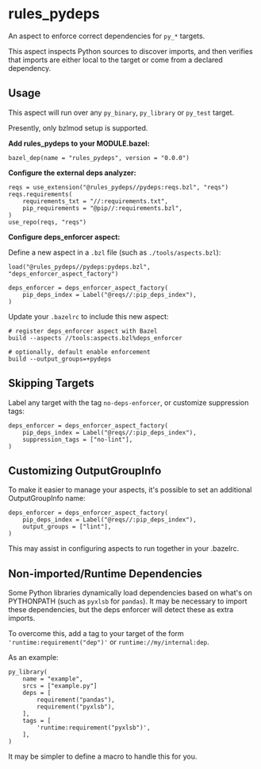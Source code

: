# rules_pydeps

An aspect to enforce correct dependencies for `py_*` targets.

This aspect inspects Python sources to discover imports, and then verifies that imports are either local to the target or come from a declared dependency.

## Usage

This aspect will run over any `py_binary`, `py_library` or `py_test` target.

Presently, only bzlmod setup is supported.

**Add rules_pydeps to your MODULE.bazel:**

```starlark
bazel_dep(name = "rules_pydeps", version = "0.0.0")
```

**Configure the external deps analyzer:**

```starlark
reqs = use_extension("@rules_pydeps//pydeps:reqs.bzl", "reqs")
reqs.requirements(
    requirements_txt = "//:requirements.txt",
    pip_requirements = "@pip//:requirements.bzl",
)
use_repo(reqs, "reqs")
```

**Configure deps_enforcer aspect:**

Define a new aspect in a `.bzl` file (such as `./tools/aspects.bzl`):

```starlark
load("@rules_pydeps//pydeps:pydeps.bzl", "deps_enforcer_aspect_factory")

deps_enforcer = deps_enforcer_aspect_factory(
    pip_deps_index = Label("@reqs//:pip_deps_index"),
)
```

Update your `.bazelrc` to include this new aspect:

```starlark
# register deps_enforcer aspect with Bazel
build --aspects //tools:aspects.bzl%deps_enforcer

# optionally, default enable enforcement
build --output_groups=+pydeps
```

## Skipping Targets

Label any target with the tag `no-deps-enforcer`, or customize suppression tags:

```starlark
deps_enforcer = deps_enforcer_aspect_factory(
    pip_deps_index = Label("@reqs//:pip_deps_index"),
    suppression_tags = ["no-lint"],
)
```

## Customizing OutputGroupInfo

To make it easier to manage your aspects, it's possible to set an additional OutputGroupInfo name:

```starlark
deps_enforcer = deps_enforcer_aspect_factory(
    pip_deps_index = Label("@reqs//:pip_deps_index"),
    output_groups = ["lint"],
)
```

This may assist in configuring aspects to run together in your .bazelrc.

## Non-imported/Runtime Dependencies

Some Python libraries dynamically load dependencies based on what's on PYTHONPATH (such as `pyxlsb` for `pandas`). It may be necessary to import these dependencies, but the deps enforcer will detect these as extra imports.

To overcome this, add a tag to your target of the form `'runtime:requirement("dep")'` or `runtime://my/internal:dep`.

As an example:

```starlark
py_library(
    name = "example",
    srcs = ["example.py"]
    deps = [
        requirement("pandas"),
        requirement("pyxlsb"),
    ],
    tags = [
        'runtime:requirement("pyxlsb")',
    ],
)
```

It may be simpler to define a macro to handle this for you.
